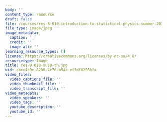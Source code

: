 ```yaml
---
body: ''
content_type: resource
draft: false
file: /courses/res-8-010-introduction-to-statistical-physics-summer-2018/res-8-010-su18-th.jpg
file_type: image/jpeg
image_metadata:
  caption: ''
  credit: ''
  image-alt: ''
learning_resource_types: []
license: https://creativecommons.org/licenses/by-nc-sa/4.0/
resourcetype: Image
title: res-8-010-su18-th.jpg
uid: cbcc4c9c-8296-4c76-b94a-ef3df8295bfa
video_files:
  video_captions_file: ''
  video_thumbnail_file: ''
  video_transcript_file: ''
video_metadata:
  video_speakers: ''
  video_tags: ''
  youtube_description: ''
  youtube_id: ''
---
```

